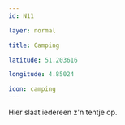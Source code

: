 ```yaml
---
id: N11

layer: normal

title: Camping

latitude: 51.203616

longitude: 4.85024

icon: camping
---
```

Hier slaat iedereen z'n tentje op.
